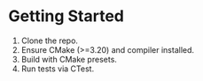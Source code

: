 # Getting Started

1. Clone the repo.
2. Ensure CMake (>=3.20) and compiler installed.
3. Build with CMake presets.
4. Run tests via CTest.
